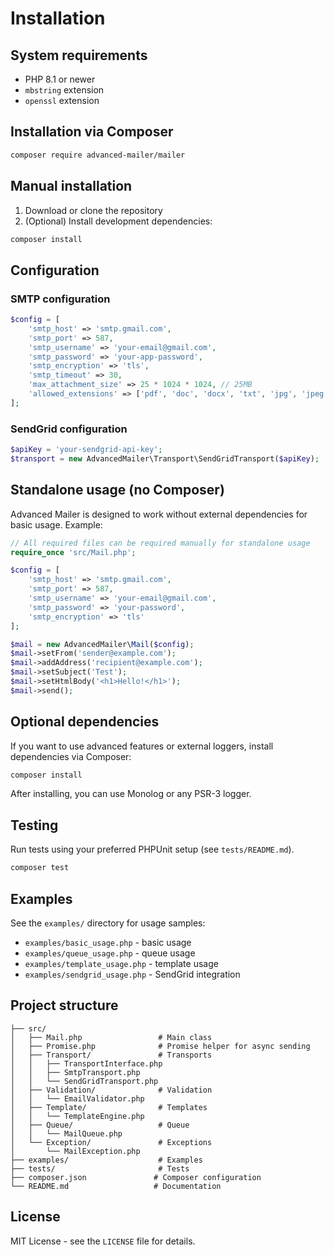 # Installation

## System requirements

- PHP 8.1 or newer
- `mbstring` extension
- `openssl` extension

## Installation via Composer

```bash
composer require advanced-mailer/mailer
```

## Manual installation

1. Download or clone the repository
2. (Optional) Install development dependencies:

```bash
composer install
```

## Configuration

### SMTP configuration

```php
$config = [
    'smtp_host' => 'smtp.gmail.com',
    'smtp_port' => 587,
    'smtp_username' => 'your-email@gmail.com',
    'smtp_password' => 'your-app-password',
    'smtp_encryption' => 'tls',
    'smtp_timeout' => 30,
    'max_attachment_size' => 25 * 1024 * 1024, // 25MB
    'allowed_extensions' => ['pdf', 'doc', 'docx', 'txt', 'jpg', 'jpeg', 'png', 'gif']
];
```

### SendGrid configuration

```php
$apiKey = 'your-sendgrid-api-key';
$transport = new AdvancedMailer\Transport\SendGridTransport($apiKey);
```

## Standalone usage (no Composer)

Advanced Mailer is designed to work without external dependencies for basic usage. Example:

```php
// All required files can be required manually for standalone usage
require_once 'src/Mail.php';

$config = [
    'smtp_host' => 'smtp.gmail.com',
    'smtp_port' => 587,
    'smtp_username' => 'your-email@gmail.com',
    'smtp_password' => 'your-password',
    'smtp_encryption' => 'tls'
];

$mail = new AdvancedMailer\Mail($config);
$mail->setFrom('sender@example.com');
$mail->addAddress('recipient@example.com');
$mail->setSubject('Test');
$mail->setHtmlBody('<h1>Hello!</h1>');
$mail->send();
```

## Optional dependencies

If you want to use advanced features or external loggers, install dependencies via Composer:

```bash
composer install
```

After installing, you can use Monolog or any PSR-3 logger.

## Testing

Run tests using your preferred PHPUnit setup (see `tests/README.md`).

```bash
composer test
```

## Examples

See the `examples/` directory for usage samples:

- `examples/basic_usage.php` - basic usage
- `examples/queue_usage.php` - queue usage
- `examples/template_usage.php` - template usage
- `examples/sendgrid_usage.php` - SendGrid integration

## Project structure

```
├── src/
│   ├── Mail.php                 # Main class
│   ├── Promise.php              # Promise helper for async sending
│   ├── Transport/               # Transports
│   │   ├── TransportInterface.php
│   │   ├── SmtpTransport.php
│   │   └── SendGridTransport.php
│   ├── Validation/              # Validation
│   │   └── EmailValidator.php
│   ├── Template/                # Templates
│   │   └── TemplateEngine.php
│   ├── Queue/                   # Queue
│   │   └── MailQueue.php
│   └── Exception/               # Exceptions
│       └── MailException.php
├── examples/                    # Examples
├── tests/                       # Tests
├── composer.json               # Composer configuration
└── README.md                   # Documentation
```

## License

MIT License - see the `LICENSE` file for details.
